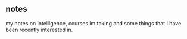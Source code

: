 ## notes

my notes on intelligence, courses im taking and some things that I have been recently interested in.


